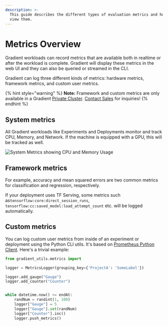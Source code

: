 ```yaml
---
description: >-
  This guide describes the different types of evaluation metrics and how you can
  view them.
---
```


# Metrics Overview

Gradient workloads can record metrics that are available both in realtime or after the workload is complete. Gradient will display these metrics in the web UI and they can also be queried or streamed in the CLI.

Gradient can log three different kinds of metrics: hardware metrics, framework metrics, and custom user metrics.

{% hint style="warning" %}
**Note:** Framework and custom metrics are only available in a Gradient [Private Cluster](../gradient-private-cloud/about/). [Contact Sales](https://info.paperspace.com/contact-sales) for inquiries!
{% endhint %}

## System metrics

All Gradient workloads like Experiments and Deployments monitor and track CPU, Memory, and Network. If the machine is equipped with a GPU, this will be tracked as well.

![System Metrics showing CPU and Memory Usage](../.gitbook/assets/screenshot-metrics.jpg)

## Framework metrics

For example, accuracy and mean squared errors are two common metrics for classification and regression, respectively.

If your deployment uses TF Serving, some metrics such as`tensorflow:core:direct_session_runs`, `tensorflow:cc:saved_model:load_attempt_count` etc. will be logged automatically.

## **Custom metrics**

You can log custom user metrics from inside of an experiment or deployment using the Python CLI utils. It's based on [Prometheus Python Client](https://github.com/prometheus/client_python). Here's a trivial example:  


```python
from gradient_utils.metrics import 

logger = MetricsLogger(grouping_key={'ProjectA': 'SomeLabel'})

logger.add_gauge("Gauge")
logger.add_counter("Counter")


while datetime.now() <= endAt:
    randNum = randint(1, 100)
    logger["Gauge"] = 5
    logger["Gauge"].set(randNum)
    logger["Counter"].inc()
    logger.push_metrics()
```



